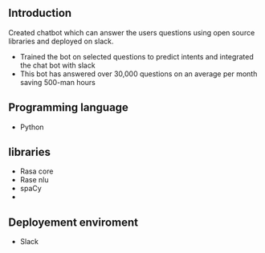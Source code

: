 ## Introduction

Created chatbot which can answer the users questions using open source libraries and deployed on slack.
- Trained the bot on selected questions to predict intents and integrated the chat bot with slack
- This bot has answered over 30,000 questions on an average per month saving 500-man hours

## Programming language
- Python

## libraries
- Rasa core
- Rase nlu
- spaCy
-
## Deployement enviroment
- Slack


